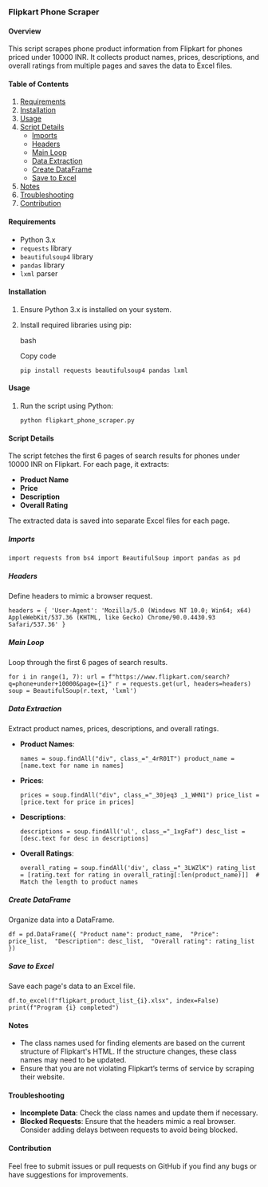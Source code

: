 ﻿
### Flipkart Phone Scraper 

#### Overview

This script scrapes phone product information from Flipkart for phones priced under 10000 INR. It collects product names, prices, descriptions, and overall ratings from multiple pages and saves the data to Excel files.

#### Table of Contents

1.  [Requirements](#requirements)
2.  [Installation](#installation)
3.  [Usage](#usage)
4.  [Script Details](#script-details)
    -   [Imports](#imports)
    -   [Headers](#headers)
    -   [Main Loop](#main-loop)
    -   [Data Extraction](#data-extraction)
    -   [Create DataFrame](#create-dataframe)
    -   [Save to Excel](#save-to-excel)
5.  [Notes](#notes)
6.  [Troubleshooting](#troubleshooting)
7.  [Contribution](#contribution)

#### Requirements

-   Python 3.x
-   `requests` library
-   `beautifulsoup4` library
-   `pandas` library
-   `lxml` parser

#### Installation

1.  Ensure Python 3.x is installed on your system.
2.  Install required libraries using pip:
    
    bash
    
    Copy code
    
    `pip install requests beautifulsoup4 pandas lxml` 
    

#### Usage

1.  Run the script using Python:
    
    `python flipkart_phone_scraper.py` 
    

#### Script Details

The script fetches the first 6 pages of search results for phones under 10000 INR on Flipkart. For each page, it extracts:

-   **Product Name**
-   **Price**
-   **Description**
-   **Overall Rating**

The extracted data is saved into separate Excel files for each page.

##### Imports


`import requests
from bs4 import BeautifulSoup
import pandas as pd` 

##### Headers

Define headers to mimic a browser request.

`headers = {
    'User-Agent': 'Mozilla/5.0 (Windows NT 10.0; Win64; x64) AppleWebKit/537.36 (KHTML, like Gecko) Chrome/90.0.4430.93 Safari/537.36'
}` 

##### Main Loop

Loop through the first 6 pages of search results.

`for i in range(1, 7):
    url = f"https://www.flipkart.com/search?q=phone+under+10000&page={i}"
    r = requests.get(url, headers=headers)
    soup = BeautifulSoup(r.text, 'lxml')` 

##### Data Extraction

Extract product names, prices, descriptions, and overall ratings.

-   **Product Names**:
    
    `names = soup.findAll("div", class_="_4rR01T")
    product_name = [name.text for name in names]` 
    
-   **Prices**:
    
    `prices = soup.findAll("div", class_="_30jeq3 _1_WHN1")
    price_list = [price.text for price in prices]` 
    
-   **Descriptions**:
    
    `descriptions = soup.findAll('ul', class_="_1xgFaf")
    desc_list = [desc.text for desc in descriptions]` 
    
-   **Overall Ratings**:
  
    `overall_rating = soup.findAll('div', class_="_3LWZlK")
    rating_list = [rating.text for rating in overall_rating[:len(product_name)]]  # Match the length to product names` 
    

##### Create DataFrame

Organize data into a DataFrame.

`df = pd.DataFrame({
    "Product name": product_name, 
    "Price": price_list, 
    "Description": desc_list, 
    "Overall rating": rating_list
})` 

##### Save to Excel

Save each page's data to an Excel file.

`df.to_excel(f"flipkart_product_list_{i}.xlsx", index=False)
print(f"Program {i} completed")` 

#### Notes

-   The class names used for finding elements are based on the current structure of Flipkart's HTML. If the structure changes, these class names may need to be updated.
-   Ensure that you are not violating Flipkart’s terms of service by scraping their website.

#### Troubleshooting

-   **Incomplete Data**: Check the class names and update them if necessary.
-   **Blocked Requests**: Ensure that the headers mimic a real browser. Consider adding delays between requests to avoid being blocked.

#### Contribution

Feel free to submit issues or pull requests on GitHub if you find any bugs or have suggestions for improvements.
